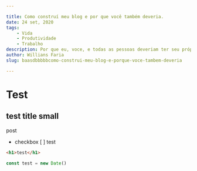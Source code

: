 ```yaml
---

title: Como construí meu blog e por que você também deveria.
date: 24 set, 2020
tags:
    - Vida
    - Produtividade
    - Trabalho
description: Por que eu, voce, e todas as pessoas deveriam ter seu próprio blog.
author: Willians Faria
slug: baasdbbbbbcomo-construi-meu-blog-e-porque-voce-tambem-deveria

---
```


# Test
## test title small

post

- checkbox
[ ] test

```html
<h1>test</h1>
```

```javascript
const test = new Date()
```
